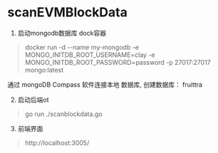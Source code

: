 # scanEVMBlockData

1. 启动mongodb数据库 dock容器

> docker run -d --name my-mongodb   -e MONGO_INITDB_ROOT_USERNAME=clay   -e MONGO_INITDB_ROOT_PASSWORD=password   -p 27017:27017   mongo:latest

通过 mongoDB Compass 软件连接本地 数据库, 创建数据库： fruittra

2. 启动后端ot
> go run ./scanblockdata.go

3. 前端界面

> http://localhost:3005/




